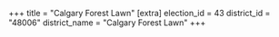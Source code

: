 +++
title = "Calgary Forest Lawn"
[extra]
election_id = 43
district_id = "48006"
district_name = "Calgary Forest Lawn"
+++
